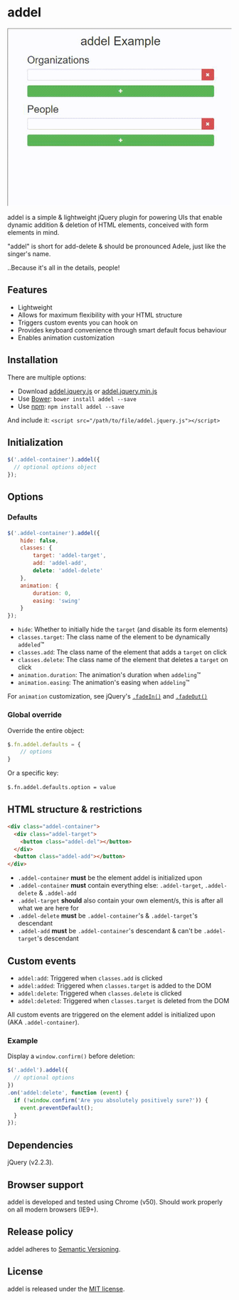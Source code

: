 # addel

![addel Example](demo.gif)

addel is a simple & lightweight jQuery plugin for powering UIs that enable dynamic addition & deletion of HTML elements, conceived with form elements in mind.

"addel" is short for add-delete & should be pronounced Adele, just like the singer's name.

..Because it's all in the details, people!

## Features
- Lightweight
- Allows for maximum flexibility with your HTML structure
- Triggers custom events you can hook on
- Provides keyboard convenience through smart default focus behaviour
- Enables animation customization

## Installation
There are multiple options:

- Download [addel.jquery.js](addel.jquery.js) or [addel.jquery.min.js](addel.jquery.min.js)
- Use [Bower](http://bower.io/): `bower install addel --save`
- Use [npm](https://www.npmjs.com/): `npm install addel --save`

And include it:
`<script src="/path/to/file/addel.jquery.js"></script>`

## Initialization

```javascript
$('.addel-container').addel({
  // optional options object
});
```

## Options

### Defaults

```javascript
$('.addel-container').addel({
    hide: false,
    classes: {
        target: 'addel-target',
        add: 'addel-add',
        delete: 'addel-delete'
    },
    animation: {
        duration: 0,
        easing: 'swing'
    }
});
```

* `hide`: Whether to initially hide the `target` (and disable its form elements)
* `classes.target`: The class name of the element to be dynamically `addeled`™
* `classes.add`: The class name of the element that adds a `target` on click
* `classes.delete`: The class name of the element that deletes a `target` on click
* `animation.duration`: The animation's duration when `addeling`™
* `animation.easing`: The animation's easing when `addeling`™

For `animation` customization, see jQuery's [`.fadeIn()`](http://api.jquery.com/fadein/) and [`.fadeOut()`](http://api.jquery.com/fadeout/)

### Global override
Override the entire object:
```javascript
$.fn.addel.defaults = {
    // options
}
```

Or a specific key:

`$.fn.addel.defaults.option = value`

## HTML structure & restrictions

```html
<div class="addel-container">
  <div class="addel-target">
    <button class="addel-del"></button>
  </div>
  <button class="addel-add"></button>
</div>
```

* `.addel-container` **must** be the element addel is initialized upon
* `.addel-container` **must** contain everything else: `.addel-target`, `.addel-delete` & `.addel-add`
* `.addel-target` **should** also contain your own element/s, this is after all what we are here for
* `.addel-delete` **must** be `.addel-container`'s & `.addel-target`'s descendant
* `.addel-add` **must** be `.addel-container`'s descendant & can't be `.addel-target`'s descendant

## Custom events
- `addel:add`: Triggered when `classes.add` is clicked
- `addel:added`: Triggered when `classes.target` is added to the DOM
- `addel:delete`: Triggered when `classes.delete` is clicked
- `addel:deleted`: Triggered when `classes.target` is deleted from the DOM

All custom events are triggered on the element addel is initialized upon (AKA `.addel-container`).

### Example
Display a `window.confirm()` before deletion:
```javascript
$('.addel').addel({
  // optional options
})
.on('addel:delete', function (event) {
  if (!window.confirm('Are you absolutely positively sure?')) {
    event.preventDefault();
  }
});
````

## Dependencies

jQuery (v2.2.3).


## Browser support

addel is developed and tested using Chrome (v50). Should work properly on all modern browsers (IE9+).

## Release policy
addel adheres to [Semantic Versioning](http://semver.org/).

## License

addel is released under the [MIT license](https://github.com/legshooter/addel/blob/master/LICENSE).
